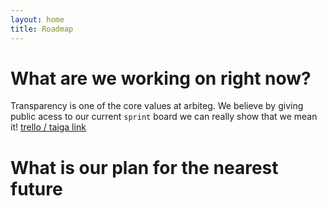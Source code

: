 ```yaml
---
layout: home
title: Roadmap
---
```


# What are we working on right now?

Transparency is one of the core values at arbiteg. We
believe by giving public acess to our current ``sprint`` board we can
really show that we mean it!
[trello / taiga link](http://google.com)

# What is our plan for the nearest future
